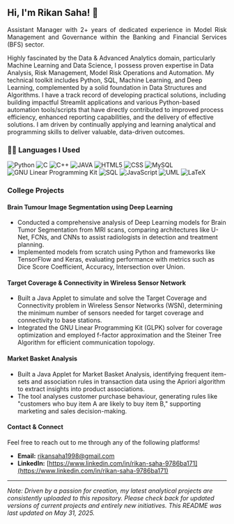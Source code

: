 ## Hi, I'm Rikan Saha! 👋
<p align="justify"> 
  Assistant Manager with 2+ years of dedicated experience in Model Risk Management and Governance within the Banking and Financial Services (BFS) sector.

Highly fascinated by the Data & Advanced Analytics domain, particularly Machine Learning and Data Science, I possess proven expertise in Data Analysis, Risk Management, Model Risk Operations and Automation. My technical toolkit includes Python, SQL, Machine Learning, and Deep Learning, complemented by a solid foundation in Data Structures and Algorithms. I have a track record of developing practical solutions, including building impactful Streamlit applications and various Python-based automation tools/scripts that have directly contributed to improved process efficiency, enhanced reporting capabilities, and the delivery of effective solutions. I am driven by continually applying and learning analytical and programming skills to deliver valuable, data-driven outcomes.

</p>

### 👨‍💻 Languages I Used
<!--START_SECTION:colourise-->
<p align=center>
  
![Python](https://img.shields.io/badge/-Python-3776AB?style=for-the-badge&logo=python&logoColor=white)
![C](https://img.shields.io/badge/-C-007ACC?style=for-the-badge&logo=C&logoColor=white)
![C++](https://img.shields.io/badge/-C++-00599C?style=for-the-badge&logo=c%2b%2b&logoColor=white)
![JAVA](https://img.shields.io/badge/-JAVA-B00078?style=for-the-badge&logo=openjdk&logoColor=white)
![HTML5](https://img.shields.io/badge/-HTML5-E34F26?style=for-the-badge&logo=html5&logoColor=white)
![CSS](https://img.shields.io/badge/-CSS-1572B6?style=for-the-badge&logo=css3&logoColor=white)
![MySQL](https://img.shields.io/badge/-MySQL-005C84?style=for-the-badge&logo=mysql&logoColor=white)
![GNU Linear Programming Kit](https://img.shields.io/badge/-GLPK-00ADD8?style=for-the-badge&logo=gnu&logoColor=white)
![SQL](https://img.shields.io/badge/-SQL-4A90E2?style=for-the-badge&logo=sql&logoColor=white)
![JavaScript](https://img.shields.io/badge/-JavaScript-F7DF1E?style=for-the-badge&logo=javascript&logoColor=black)
![UML](https://img.shields.io/badge/-UML-800080?style=for-the-badge&logo=uml&logoColor=white)
![LaTeX](https://img.shields.io/badge/-LaTeX-008080?style=for-the-badge&logo=latex&logoColor=white)
<!--END_SECTION:colourise-->

### College Projects
<p align "Justify">
  
#### Brain Tumour Image Segmentation using Deep Learning
- Conducted a comprehensive analysis of Deep Learning models for Brain Tumor Segmentation from MRI scans, comparing architectures like U-Net, FCNs, and CNNs to assist radiologists in detection and treatment planning.
- Implemented models from scratch using Python and frameworks like TensorFlow and Keras, evaluating performance with metrics such as Dice Score Coefficient, Accuracy, Intersection over Union.

#### Target Coverage & Connectivity in Wireless Sensor Network
- Built a Java Applet to simulate and solve the Target Coverage and Connectivity problem in Wireless Sensor Networks (WSN), determining the minimum number of sensors needed for target coverage and connectivity to base stations.
- Integrated the GNU Linear Programming Kit (GLPK) solver for coverage optimization and employed f-factor approximation and the Steiner Tree Algorithm for efficient communication topology.

#### Market Basket Analysis
- Built a Java Applet for Market Basket Analysis, identifying frequent item-sets and association rules in transaction data using the Apriori algorithm to extract insights into product associations.
- The tool analyses customer purchase behaviour, generating rules like "customers who buy item A are likely to buy item B," supporting marketing and sales decision-making.

</p>

<!----
### On-Going Analytical Projects
<p align="justify">
I'm proficient in coding, with a solid foundation in data analytics. My expertise spans a wide range of analytical techniques, and you can see my capabilities in action by exploring my ongoing projects, which showcase practical applications of these skills.

- [Analysis on House-Price Prediction](https://github.com/Rikan-Saha/DS_ML/tree/main/House-Price)
- [Analysis on Titanic Dataset](https://github.com/Rikan-Saha/DS_ML/tree/main/Titanic)
</p>
--->
#### Contact & Connect

Feel free to reach out to me through any of the following platforms!

* **Email:** [rikansaha1998@gmail.com](mailto:rikansaha1998@gmail.com)
* **LinkedIn:** [https://www.linkedin.com/in/rikan-saha-9786ba171](https://www.linkedin.com/in/rikan-saha-9786ba171)
---
  
*Note: Driven by a passion for creation, my latest analytical projects are consistently uploaded to this repository. Please check back for updated versions of current projects and entirely new initiatives. This README was last updated on May 31, 2025.*

<!--
### Areas of Working/Learning

<p align="center">
<a href="https://github.com/Rikan-Saha/Rikan-Saha"><img src="https://github.com/Rikan-Saha/Rikan-Saha/blob/main/Area-of-focus.png?raw=true" alt="Example" width="100%"/></a> 
</p>
-->

